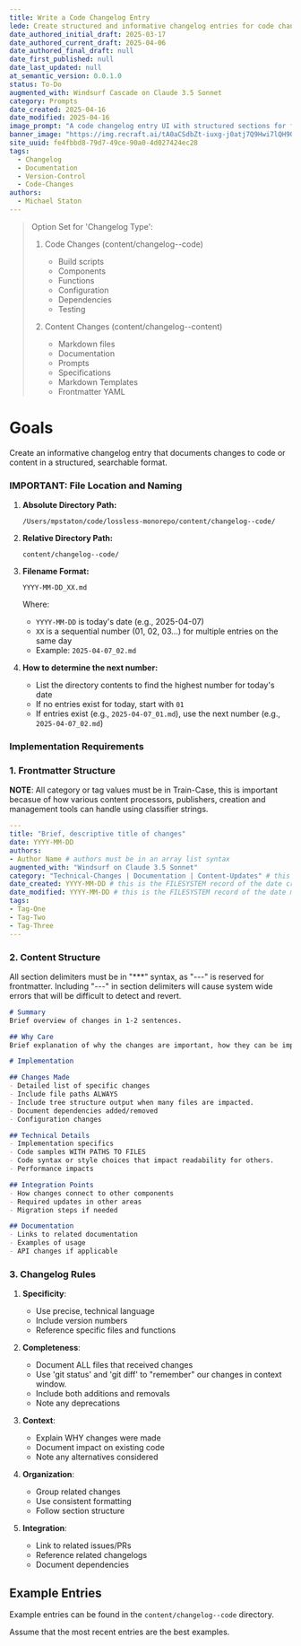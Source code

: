 ```yaml
---
title: Write a Code Changelog Entry
lede: Create structured and informative changelog entries for code changes
date_authored_initial_draft: 2025-03-17
date_authored_current_draft: 2025-04-06
date_authored_final_draft: null
date_first_published: null
date_last_updated: null
at_semantic_version: 0.0.1.0
status: To-Do
augmented_with: Windsurf Cascade on Claude 3.5 Sonnet
category: Prompts
date_created: 2025-04-16
date_modified: 2025-04-16
image_prompt: "A code changelog entry UI with structured sections for features, fixes, and improvements. Visuals include version tags, code snippets, and a collaborative editing space, symbolizing organized code history tracking."
banner_image: "https://img.recraft.ai/tA0aCSdbZt-iuxg-j0atj7Q9Hwi7lQH9OQtT-ywGy_I/rs:fit:1024:1820:0/raw:1/plain/abs://external/images/22a14c22-ecbd-43f7-8436-04e7b4a3c16e"
site_uuid: fe4fbbd8-79d7-49ce-90a0-4d027424ec28
tags:
  - Changelog
  - Documentation
  - Version-Control
  - Code-Changes
authors:
  - Michael Staton
---
```


> Option Set for 'Changelog Type':
> 1. Code Changes (content/changelog--code)
>    - Build scripts
>    - Components
>    - Functions
>    - Configuration
>    - Dependencies
>    - Testing
>
> 2. Content Changes (content/changelog--content)
>    - Markdown files
>    - Documentation
>    - Prompts
>    - Specifications
>    - Markdown Templates
>    - Frontmatter YAML

# Goals
Create an informative changelog entry that documents changes to code or content in a structured, searchable format.

### IMPORTANT: File Location and Naming
1. **Absolute Directory Path:**
   ```
   /Users/mpstaton/code/lossless-monorepo/content/changelog--code/
   ```

2. **Relative Directory Path:**
   ```
   content/changelog--code/
   ```

3. **Filename Format:**
   ```
   YYYY-MM-DD_XX.md
   ```
   Where:
   - `YYYY-MM-DD` is today's date (e.g., 2025-04-07)
   - `XX` is a sequential number (01, 02, 03...) for multiple entries on the same day
   - Example: `2025-04-07_02.md`

4. **How to determine the next number:**
   - List the directory contents to find the highest number for today's date
   - If no entries exist for today, start with `01`
   - If entries exist (e.g., `2025-04-07_01.md`), use the next number (e.g., `2025-04-07_02.md`)

### Implementation Requirements

### 1. Frontmatter Structure

**NOTE**: All category or tag values must be in Train-Case, this is important becasue of how various content processors, publishers, creation and management tools can handle using classifier strings.  

```yaml
---
title: "Brief, descriptive title of changes"
date: YYYY-MM-DD
authors: 
- Author Name # authors must be in an array list syntax
augmented_with: "Windsurf on Claude 3.5 Sonnet"
category: "Technical-Changes | Documentation | Content-Updates" # this is the CATEGORY of the change.
date_created: YYYY-MM-DD # this is the FILESYSTEM record of the date created
date_modified: YYYY-MM-DD # this is the FILESYSTEM record of the date modified
tags: 
- Tag-One
- Tag-Two
- Tag-Three
---
```

### 2. Content Structure

All section delimiters must be in "***" syntax, as "---" is reserved for frontmatter. Including "---" in section delimiters will cause system wide errors that will be difficult to detect and revert.

```markdown
# Summary
Brief overview of changes in 1-2 sentences.

## Why Care
Brief explanation of why the changes are important, how they can be impactful, and why any reader should care.  

# Implementation

## Changes Made
- Detailed list of specific changes
- Include file paths ALWAYS
- Include tree structure output when many files are impacted. 
- Document dependencies added/removed
- Configuration changes

## Technical Details
- Implementation specifics
- Code samples WITH PATHS TO FILES
- Code syntax or style choices that impact readability for others. 
- Performance impacts

## Integration Points
- How changes connect to other components
- Required updates in other areas
- Migration steps if needed

## Documentation
- Links to related documentation
- Examples of usage
- API changes if applicable
```

### 3. Changelog Rules

1. **Specificity**:
   - Use precise, technical language
   - Include version numbers
   - Reference specific files and functions

2. **Completeness**:
   - Document ALL files that received changes
   - Use 'git status' and 'git diff' to "remember" our changes in context window. 
   - Include both additions and removals
   - Note any deprecations

3. **Context**:
   - Explain WHY changes were made
   - Document impact on existing code
   - Note any alternatives considered

4. **Organization**:
   - Group related changes
   - Use consistent formatting
   - Follow section structure

5. **Integration**:
   - Link to related issues/PRs
   - Reference related changelogs
   - Document dependencies

## Example Entries

Example entries can be found in the 
`content/changelog--code` directory.  

Assume that the most recent entries are the best examples.
